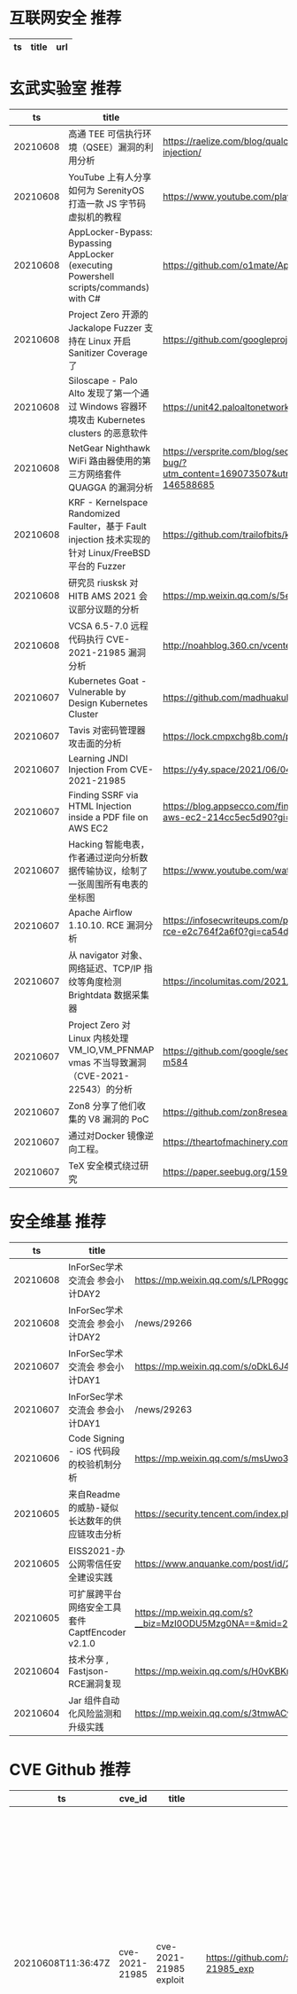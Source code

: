 # 互联网安全 推荐
| ts | title | url| 
| --- | --- | ---| 


# 玄武实验室 推荐
| ts | title | url| 
| --- | --- | ---| 
| 20210608 | 高通 TEE 可信执行环境（QSEE）漏洞的利用分析 | https://raelize.com/blog/qualcomm-ipq40xx-breaking-into-qsee-using-fault-injection/| 
| 20210608 | YouTube 上有人分享如何为 SerenityOS 打造一款 JS 字节码虚拟机的教程 | https://www.youtube.com/playlist?list=PLMOpZvQB55beChggmvk-sUm8X_vSezpqL| 
| 20210608 | AppLocker-Bypass: Bypassing AppLocker (executing Powershell scripts/commands) with C# | https://github.com/o1mate/AppLocker-Bypass| 
| 20210608 | Project Zero 开源的 Jackalope Fuzzer 支持在 Linux 开启 Sanitizer Coverage 了 | https://github.com/googleprojectzero/Jackalope/blob/main/README_sancov.md| 
| 20210608 | Siloscape - Palo Alto 发现了第一个通过 Windows 容器环境攻击 Kubernetes clusters 的恶意软件 | https://unit42.paloaltonetworks.com/siloscape/| 
| 20210608 | NetGear Nighthawk WiFi 路由器使用的第三方网络套件 QUAGGA 的漏洞分析 | https://versprite.com/blog/security-research/netgear-nighthawk-router-security-bug/?utm_content=169073507&utm_medium=social&utm_source=twitter&hss_channel=tw-146588685| 
| 20210608 | KRF - Kernelspace Randomized Faulter，基于 Fault injection 技术实现的针对 Linux/FreeBSD 平台的 Fuzzer | https://github.com/trailofbits/krf| 
| 20210608 | 研究员 riusksk 对 HITB AMS 2021 会议部分议题的分析 | https://mp.weixin.qq.com/s/5eC3oKLYthmVwzV3gR9ryQ| 
| 20210608 | VCSA 6.5-7.0 远程代码执行 CVE-2021-21985 漏洞分析 | http://noahblog.360.cn/vcenter-cve-2021-2021-21985/| 
| 20210607 | Kubernetes Goat - Vulnerable by Design Kubernetes Cluster | https://github.com/madhuakula/kubernetes-goat| 
| 20210607 | Tavis 对密码管理器攻击面的分析 | https://lock.cmpxchg8b.com/passmgrs.html| 
| 20210607 | Learning JNDI Injection From CVE-2021-21985 | https://y4y.space/2021/06/04/learning-jndi-injection-from-cve-2021-21985/| 
| 20210607 | Finding SSRF via HTML Injection inside a PDF file on AWS EC2 | https://blog.appsecco.com/finding-ssrf-via-html-injection-inside-a-pdf-file-on-aws-ec2-214cc5ec5d90?gi=5fd60a294535| 
| 20210607 | Hacking 智能电表，作者通过逆向分析数据传输协议，绘制了一张周围所有电表的坐标图 | https://www.youtube.com/watch?v=Y_sh605Q7oA| 
| 20210607 | Apache Airflow 1.10.10. RCE 漏洞分析 | https://infosecwriteups.com/poc-exploit-from-a-cve-apache-airflow-1-10-10-rce-e2c764f2a6f0?gi=ca54d338aeec| 
| 20210607 | 从 navigator 对象、网络延迟、TCP/IP 指纹等角度检测 Brightdata 数据采集器 | https://incolumitas.com/2021/06/05/detecting-brightdata-data-collector-as-bot/| 
| 20210607 | Project Zero 对 Linux 内核处理 VM_IO,VM_PFNMAP vmas 不当导致漏洞（CVE-2021-22543）的分析 | https://github.com/google/security-research/security/advisories/GHSA-7wq5-phmq-m584| 
| 20210607 | Zon8 分享了他们收集的 V8 漏洞的 PoC | https://github.com/zon8research/v8-vulnerabilities| 
| 20210607 | 通过对Docker 镜像逆向工程。 | https://theartofmachinery.com/2021/03/18/reverse_engineering_a_docker_image.html| 
| 20210607 | TeX 安全模式绕过研究 | https://paper.seebug.org/1596/| 


# 安全维基 推荐
| ts | title | url| 
| --- | --- | ---| 
| 20210608 | InForSec学术交流会 参会小计DAY2 | https://mp.weixin.qq.com/s/LPRoggcsRIl1xT0xMXpLeQ| 
| 20210608 | InForSec学术交流会 参会小计DAY2 | /news/29266| 
| 20210607 | InForSec学术交流会 参会小计DAY1 | https://mp.weixin.qq.com/s/oDkL6J4lHSRskvNgD7yj-w| 
| 20210607 | InForSec学术交流会 参会小计DAY1 | /news/29263| 
| 20210606 | Code Signing - iOS 代码段的校验机制分析 | https://mp.weixin.qq.com/s/msUwo3YUcfHXkuAp5wRfyQ| 
| 20210605 | 来自Readme的威胁-疑似长达数年的供应链攻击分析 | https://security.tencent.com/index.php/blog/msg/192| 
| 20210605 | EISS2021-办公网零信任安全建设实践 | https://www.anquanke.com/post/id/241954| 
| 20210605 | 可扩展跨平台网络安全工具套件 CaptfEncoder v2.1.0 | https://mp.weixin.qq.com/s?__biz=MzI0ODU5Mzg0NA==&mid=2247484035&idx=1&sn=7def7086568eaa5256d72a7b538144c8&chksm=e99f2e58dee8a74e0| 
| 20210604 | 技术分享 , Fastjson-RCE漏洞复现 | https://mp.weixin.qq.com/s/H0vKBKmsATuB3yKGXeAQvw| 
| 20210604 | Jar 组件自动化风险监测和升级实践 | https://mp.weixin.qq.com/s/3tmwACw-weWCBzipHK79AQ| 


# CVE Github 推荐
| ts | cve_id | title | url | cve_detail| 
| --- | --- | --- | --- | ---| 
| 20210608T11:36:47Z | cve-2021-21985 | cve-2021-21985 exploit | https://github.com/xnianq/cve-2021-21985_exp | The vSphere Client (HTML5) contains a remote code execution vulnerability due to lack of input validation in the Virtual SAN Health Check plug-in which is enabled by default in vCenter Server. A malicious actor with network access to port 443 may exploit this issue to execute commands with unrestricted privileges on the underlying operating system that hosts vCenter Server.| 
| 20210608T11:36:38Z | CVE-2021-21985 | CVE-2021-21985 VMware vCenter Server远程代码执行漏洞 EXP (更新可回显EXP) | https://github.com/r0ckysec/CVE-2021-21985 | The vSphere Client (HTML5) contains a remote code execution vulnerability due to lack of input validation in the Virtual SAN Health Check plug-in which is enabled by default in vCenter Server. A malicious actor with network access to port 443 may exploit this issue to execute commands with unrestricted privileges on the underlying operating system that hosts vCenter Server.| 
| 20210608T05:57:32Z | CVE-2021-29505 | 对CVE-2021-29505进行复现，并分析学了下Xstream反序列化过程 | https://github.com/MyBlackManba/CVE-2021-29505 | XStream is software for serializing Java objects to XML and back again. A vulnerability in XStream versions prior to 1.4.17 may allow a remote attacker has sufficient rights to execute commands of the host only by manipulating the processed input stream. No user who followed the recommendation to setup XStream%s security framework with a whitelist limited to the minimal required types is affected. The vulnerability is patched in version 1.4.17.| 
| 20210608T04:06:19Z | CVE-2021-22911 | Pre-Auth Blind NoSQL Injection leading to Remote Code Execution in Rocket Chat 3.12.1 | https://github.com/CsEnox/CVE-2021-22911 | A improper input sanitization vulnerability exists in Rocket.Chat server 3.11, 3.12 & 3.13 that could lead to unauthenticated NoSQL injection, resulting potentially in RCE.| 
| 20210608T02:35:21Z | CVE-2021-21985 | Null | https://github.com/testanull/Project_CVE-2021-21985_PoC | The vSphere Client (HTML5) contains a remote code execution vulnerability due to lack of input validation in the Virtual SAN Health Check plug-in which is enabled by default in vCenter Server. A malicious actor with network access to port 443 may exploit this issue to execute commands with unrestricted privileges on the underlying operating system that hosts vCenter Server.| 
| 20210608T01:26:15Z | CVE-2020-17514 | PoC for exploiting CVE-2020-17514 | https://github.com/JamesGeeee/CVE-2020-17514 | Apache Fineract prior to 1.5.0 disables HTTPS hostname verification in ProcessorHelper in the configureClient method. Under typical deployments, a man in the middle attack could be successful.| 
| 20210608T01:26:05Z | CVE-2021-33839 | PoC for exploiting CVE-2021-33839 | https://github.com/JamesGeeee/CVE-2021-33839 | Luca through 1.7.4 on Android allows remote attackers to obtain sensitive information about COVID-19 tracking because the QR code of a Public Location can be intentionally confused with the QR code of a Private Meeting.| 
| 20210608T01:26:00Z | CVE-2021-22911 | PoC for exploiting CVE-2021-22911 | https://github.com/JamesGeeee/CVE-2021-22911 | A improper input sanitization vulnerability exists in Rocket.Chat server 3.11, 3.12 & 3.13 that could lead to unauthenticated NoSQL injection, resulting potentially in RCE.| 
| 20210608T01:24:53Z | CVE-2021-33840 | PoC for exploiting CVE-2021-33840 | https://github.com/JamesGeeee/CVE-2021-33840 | The server in Luca through 1.1.14 allows remote attackers to cause a denial of service (insertion of many fake records related to COVID-19) because Phone Number data lacks a digital signature.| 
| 20210608T01:24:01Z | CVE-2021-33838 | PoC for exploiting CVE-2021-33838 | https://github.com/JamesGeeee/CVE-2021-33838 | Luca through 1.7.4 on Android allows remote attackers to obtain sensitive information about COVID-19 tracking because requests related to Check-In State occur shortly after requests for Phone Number Registration.| 


# klee on Github 推荐
| ts | title | url | stars | forks| 
| --- | --- | --- | --- | ---| 
| 20210608T11:39:23Z | Null | https://github.com/JaimePSantos/ResearchKlee | 0 | 0| 
| 20210608T10:40:58Z | Create CFGs and compute complexity metrics for Python, C++, and Java code. | https://github.com/hmc-alpaqa/metrinome | 18 | 0| 
| 20210608T06:49:03Z | An open-source Chinese font derived from Fontworks% Klee One. 一款基于 FONTWORKS 的 Klee One 的开源中文字体。 | https://github.com/lxgw/LxgwWenKai | 654 | 15| 
| 20210608T06:41:04Z | Dodoco doko? | https://github.com/RiceFT/klee | 0 | 0| 
| 20210607T22:52:38Z | Git Blog | https://github.com/klee30810/klee30810.github.io | 0 | 0| 
| 20210607T13:47:15Z | A library for concolic execution of RV32 instruction set simulators | https://github.com/agra-uni-bremen/clover | 1 | 0| 
| 20210607T06:46:22Z | KLEE Symbolic Execution Engine | https://github.com/klee/klee | 1711 | 495| 
| 20210607T00:38:06Z | RVT is a collection of tools/libraries to support both static and dynamic verification of Rust programs. | https://github.com/project-oak/rust-verification-tools | 144 | 14| 
| 20210606T16:54:02Z | Website for the KLEE project: https://klee.github.io/ | https://github.com/klee/klee.github.io | 14 | 45| 
| 20210606T10:55:07Z | Null | https://github.com/ReneSchwarzer/Kleene | 0 | 0| 


# s2e on Github 推荐
| ts | title | url | stars | forks| 
| --- | --- | --- | --- | ---| 
| 20210608T08:53:41Z | S2E: A platform for multi-path program analysis with selective symbolic execution. | https://github.com/S2E/s2e | 130 | 31| 
| 20210603T23:31:01Z | Command line configuration & Test Tool for WIZnet Serial to Ethernet devices. | https://github.com/Wiznet/WIZnet-S2E-Tool | 7 | 3| 
| 20210602T08:47:12Z | S2E project | https://github.com/romanguerin/S2E | 0 | 0| 


# exploit on Github 推荐
| ts | title | url | stars | forks| 
| --- | --- | --- | --- | ---| 
| 20210608T12:57:19Z | An open-source post-exploitation framework for students, researchers and developers. | https://github.com/malwaredllc/byob | 6347 | 1453| 
| 20210608T12:51:27Z | 🔍NVD exploit & JVN(Japan Vulnerability Notes) easy description | https://github.com/nomi-sec/NVD-Exploit-List-Ja | 17 | 11| 
| 20210608T12:49:26Z | Storage repository to store various exploits of browser pwn challenges | https://github.com/mishrasunny174/browser-pwn | 0 | 0| 
| 20210608T12:45:35Z | Our main goal is to share tips from some well-known bughunters. Using recon methodology, we are able to find subdomains, apis, and tokens that are already exploitable, so we can report them. We wish to influence Onelinetips and explain the commands, for the better understanding of new hunters.. | https://github.com/KingOfBugbounty/KingOfBugBountyTips | 2168 | 342| 
| 20210608T12:41:14Z | bespoke tooling for offensive security%s Windows Usermode Exploit Dev course (OSED) | https://github.com/epi052/osed-scripts | 33 | 15| 
| 20210608T12:37:57Z | PKU-Exploit | https://github.com/xxycfhb/xxycfhb.github.io | 0 | 0| 
| 20210608T12:35:17Z | This repository is primarily maintained by Omar Santos and includes thousands of resources related to ethical hacking  / penetration testing, digital forensics and incident response (DFIR), vulnerability research, exploit development, reverse engineering, and more. | https://github.com/The-Art-of-Hacking/h4cker | 9542 | 1549| 
| 20210608T12:29:06Z | The MATLAB P-code for estimating quality of JPEG compressed images. The code can be exploited to estimate quality of JPEG compressed images irrespective of block size and position of blocking artifact. | https://github.com/MdAmirBaig/IQA-of-JPEG-compressed-image | 0 | 0| 
| 20210608T12:27:25Z | Access Manager sera comme un gestionnaire d’accès ou plutôt de gestion de machine Windows agissant tel un contrôle parental. Ayant la possibilité de bloquer des sites internet spécifiques comme le fait DansGuardian. Néanmoins le point ces derniers sont appelés filtres DNS/Web et sont exploitables (bypassable) par la simple utilisation d’un VPN car ceux-ci agissent à l’aide de l’adresse IP du routeur. Notre point fort sera à ce niveau de bloquer les sites internets même si un VPN y est utilisé. Son point faible sera qu’il n’est qu’exécutable sous Windows. Le projet pourra filter les téléchargements / fichiers [ouverts/ecris] etc comme sous forme d’un Évent Log mais plus sophistiqué. Mais également d’éteindre la machine ou le wifi ou d’autoriser que certaines applications à s’exécuter à une plage horaire précise (il sera bien évidement impossible de modifier l’heure sous le système) il sera possible d’enregistrer des images / ou keylogg la machine afin d’avoir un suivi régulier et avance il sera aussi prévu (pas de date) de retrouver chaque machine possédant une license Access Manager via une interface web de récupérer certaines de ces informations. | https://github.com/Sehyn/Access-Manager | 0 | 0| 
| 20210608T12:25:40Z | The MATLAB P-code for estimating quality of JPEG compressed images. The code can be exploited to estimate quality of JPEG compressed images irrespective of block size and position of blocking artifact. | https://github.com/MdAmirBaig/Quality-Assessment-of-JPEG-compressed-image-with-known-and-unknown-positions-of-blocking-artifact | 0 | 0| 


# backdoor on Github 推荐
| ts | title | url | stars | forks| 
| --- | --- | --- | --- | ---| 
| 20210608T09:22:54Z | Very Easy Relative Backdoor Application | https://github.com/Not-C-Developer/VERBA | 0 | 0| 
| 20210608T03:39:45Z | Undetectable & Xor encrypting with custom KEY (FUD Metasploit Rat) bypass Top Antivirus like BitDefender,Malwarebytes,Avast,ESET-NOD32,AVG,... & Automatically Add ICON and MANIFEST to excitable | https://github.com/persianhydra/Xeexe-TopAntivirusEvasion | 465 | 107| 
| 20210608T03:36:36Z | php script to gain access to a site once injected | https://github.com/Sliden101/backdoor | 0 | 0| 
| 20210607T23:27:38Z | A workflow to create/manage a backdoor admin account and rotate the password. E.g. Another LAPS workflow. | https://github.com/Rocketman-Tech/BreakGlassAdmin | 0 | 0| 
| 20210607T21:33:49Z | Python AV Evasion Tools | https://github.com/G1ft3dC0d3/MsfMania | 141 | 30| 
| 20210607T16:06:55Z | Demo page for the backdoorthen package | https://github.com/johanfive/backdoordemo | 0 | 0| 
| 20210607T14:51:49Z | Null | https://github.com/N0Clew/Backdoor-Router | 0 | 0| 
| 20210607T12:58:31Z | OWASP ZAP add-on containing the web-backdoors and attack files from FuzzDB | https://github.com/zaproxy/fuzzdb-offensive | 6 | 6| 
| 20210607T11:48:15Z | Windows 10 PRO Activator - No more backdoors via loaders from China and neither you will need any crack anymore that is valid for a week or two. This is script is written for powershell/cmd. This script will also removing all bloatware from Windows 10. Edit the script after your needs. | https://github.com/wuseman/wLoader | 64 | 16| 
| 20210607T11:43:21Z | PHP 8.1.0-dev Backdoor System Shell Script | https://github.com/flast101/php-8.1.0-dev-backdoor-rce | 8 | 2| 


# fuzz on Github 推荐
| ts | title | url | stars | forks| 
| --- | --- | --- | --- | ---| 
| 20210608T12:09:17Z | Stores work from deploying web app to Heroku | https://github.com/dmottice20/fuzzy-memory | 0 | 0| 
| 20210608T12:03:11Z | Null | https://github.com/FuzzySid/FuzzySid | 0 | 0| 
| 20210608T12:00:54Z | Project page for %The Fuzzing Book% | https://github.com/uds-se/fuzzingbook | 572 | 115| 
| 20210608T11:56:32Z | OSS-Fuzz - continuous fuzzing for open source software. | https://github.com/google/oss-fuzz | 6368 | 1292| 
| 20210608T11:56:31Z | Thin interface for libFuzzer, an in-process, coverage-guided, evolutionary fuzzing engine. | https://github.com/planetis-m/libfuzzer | 28 | 0| 
| 20210608T11:50:26Z | Null | https://github.com/fuzzyjoin/fuzzyjoin.github.io | 0 | 0| 
| 20210608T11:26:16Z | Null | https://github.com/a6colute/fuzzy-search | 0 | 0| 
| 20210608T11:17:41Z | Null | https://github.com/s9varesc/url-fuzzing-docker | 0 | 0| 
| 20210608T11:09:42Z | Null | https://github.com/VeriBlock/fuzz-corpus | 1 | 1| 
| 20210608T11:07:42Z | Null | https://github.com/zyrouge/fuzzle | 0 | 1| 



# 日更新程序
